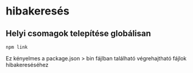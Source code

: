 # hibakeresés

## Helyi csomagok telepítése globálisan

`npm link`

Ez kényelmes a package.json > bin fájlban található végrehajtható fájlok hibakereséséhez